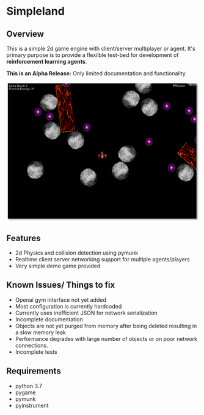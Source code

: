 # Simpleland

## Overview
This is a simple 2d game engine with client/server multiplayer or agent. It's primary purpose is to provide a flexilble test-bed for development of **reinforcement learning agents**.

**This is an Alpha Release:** Only limited documentation and functionality

![alt text](https://raw.githubusercontent.com/bkusenda/simpleland/master/assets/game_screen1.png "Game screenshot")

## Features
- 2d Physics and collision detection using pymunk
- Realtime client server networking support for multiple agents/players
- Very simple demo game provided

## Known Issues/ Things to fix
- Openai gym interface not yet added
- Most configuration is currently hardcoded
- Currently uses inefficient JSON for network serialization
- Incomplete documentation
- Objects are not yet purged from memory after being deleted resulting in a slow memory leak
- Performance degrades with large number of objects or on poor network connections.
- Incomplete tests

## Requirements
- python 3.7
- pygame
- pymunk
- pyinstrument 